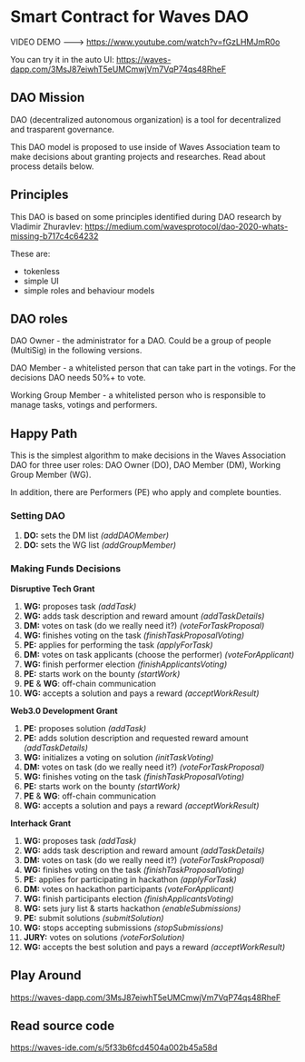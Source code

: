 # Smart Contract for Waves DAO

VIDEO DEMO ---> https://www.youtube.com/watch?v=fGzLHMJmR0o

You can try it in the auto UI: https://waves-dapp.com/3MsJ87eiwhT5eUMCmwjVm7VqP74qs48RheF

## DAO Mission

DAO (decentralized autonomous organization) is a tool for decentralized and trasparent governance. 

This DAO model is proposed to use inside of Waves Association team to make decisions about granting projects and researches. Read about process details below.

## Principles

This DAO is based on some principles identified during DAO research by Vladimir Zhuravlev: https://medium.com/wavesprotocol/dao-2020-whats-missing-b717c4c64232

These are:

- tokenless
- simple UI
- simple roles and behaviour models

## DAO roles

DAO Owner - the administrator for a DAO. Could be a group of people (MultiSig) in the following versions.

DAO Member - a whitelisted person that can take part in the votings. For the decisions DAO needs 50%+ to vote.

Working Group Member - a whitelisted person who is responsible to manage tasks, votings and performers.

## Happy Path

This is the simplest algorithm to make decisions in the Waves Association DAO for three user roles: DAO Owner (DO), DAO Member (DM), Working Group Member (WG).

In addition, there are Performers (PE) who apply and complete bounties.

### Setting DAO

1. **DO:** sets the DM list *(addDAOMember)*
2. **DO:** sets the WG list *(addGroupMember)*

### Making Funds Decisions

**Disruptive Tech Grant**

1. **WG:** proposes task *(addTask)*
2. **WG:** adds task description and reward amount *(addTaskDetails)*
3. **DM:** votes on task (do we really need it?) *(voteForTaskProposal)*
4. **WG:** finishes voting on the task *(finishTaskProposalVoting)*
5. **PE:** applies for performing the task *(applyForTask)*
6. **DM:** votes on task applicants (choose the performer) *(voteForApplicant)*
7. **WG:** finish performer election *(finishApplicantsVoting)*
8. **PE:** starts work on the bounty *(startWork)*
9. **PE** & **WG**: off-chain communication
10. **WG:** accepts a solution and pays a reward *(acceptWorkResult)*

**Web3.0 Development Grant**

1. **PE:** proposes solution *(addTask)*
2. **PE:** adds solution description and requested reward amount *(addTaskDetails)*
3. **WG:** initializes a voting on solution *(initTaskVoting)*
4. **DM:** votes on task (do we really need it?) *(voteForTaskProposal)*
5. **WG:** finishes voting on the task *(finishTaskProposalVoting)*
6. **PE:** starts work on the bounty *(startWork)*
7. **PE** & **WG**: off-chain communication
8. **WG:** accepts a solution and pays a reward *(acceptWorkResult)*

**Interhack Grant**

1. **WG:** proposes task *(addTask)*
2. **WG:** adds task description and reward amount *(addTaskDetails)*
3. **DM:** votes on task (do we really need it?) *(voteForTaskProposal)*
4. **WG:** finishes voting on the task *(finishTaskProposalVoting)*
5. **PE:** applies for participating in hackathon *(applyForTask)*
6. **DM:** votes on hackathon participants *(voteForApplicant)*
7. **WG:** finish participants election *(finishApplicantsVoting)*
8. **WG:** sets jury list & starts hackathon *(enableSubmissions)*
9. **PE:** submit solutions *(submitSolution)*
10. **WG:** stops accepting submissions *(stopSubmissions)*
11. **JURY:** votes on solutions *(voteForSolution)*
12. **WG:** accepts the best solution and pays a reward *(acceptWorkResult)*

## Play Around

https://waves-dapp.com/3MsJ87eiwhT5eUMCmwjVm7VqP74qs48RheF

## Read source code

https://waves-ide.com/s/5f33b6fcd4504a002b45a58d
